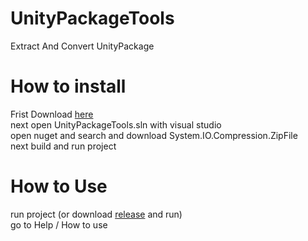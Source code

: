 # UnityPackageTools
Extract And Convert UnityPackage

# How to install
Frist Download [here](https://github.com/fazel87/UnityPackageTools/archive/refs/heads/main.zip)<br>
next open UnityPackageTools.sln with visual studio<br>
open nuget and search and download System.IO.Compression.ZipFile<br>
next build and run project<br>

# How to Use
run project (or download [release](https://github.com/fazel87/UnityPackageTools/releases/tag/1.0) and run)<br>
go to Help / How to use<br>
